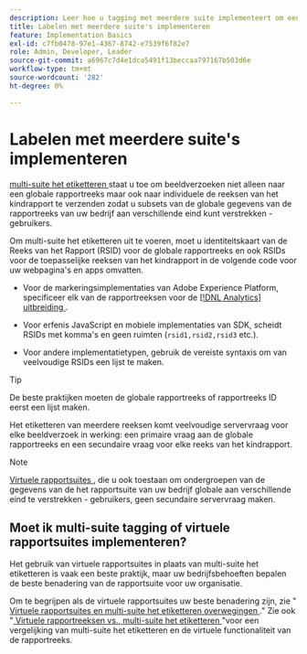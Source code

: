 ```yaml
---
description: Leer hoe u tagging met meerdere suite implementeert om een verzoek om een image naar meerdere rapportsuite te verzenden.
title: Labelen met meerdere suite's implementeren
feature: Implementation Basics
exl-id: c7fb0478-97e1-4367-8742-e7539f6f82e7
role: Admin, Developer, Leader
source-git-commit: a6967c7d4e1dca5491f13beccaa797167b503d6e
workflow-type: tm+mt
source-wordcount: '282'
ht-degree: 0%

---
```


# Labelen met meerdere suite&#39;s implementeren

[ multi-suite het etiketteren ](/help/admin/tools/manage-rs/rollup-report-suite.md) staat u toe om beeldverzoeken niet alleen naar een globale rapportreeks maar ook naar individuele de reeksen van het kindrapport te verzenden zodat u subsets van de globale gegevens van de rapportreeks van uw bedrijf aan verschillende eind kunt verstrekken - gebruikers.

Om multi-suite het etiketteren uit te voeren, moet u identiteitskaart van de Reeks van het Rapport (RSID) voor de globale rapportreeks en ook RSIDs voor de toepasselijke reeksen van het kindrapport in de volgende code voor uw webpagina&#39;s en apps omvatten.

* Voor de markeringsimplementaties van Adobe Experience Platform, specificeer elk van de rapportreeksen voor de [[!DNL Analytics]  uitbreiding ](https://experienceleague.adobe.com/docs/experience-platform/tags/extensions/adobe/analytics/overview.html?lang=nl-NL).

* Voor erfenis JavaScript en mobiele implementaties van SDK, scheidt RSIDs met komma&#39;s en geen ruimten (`rsid1,rsid2,rsid3` etc.).

* Voor andere implementatietypen, gebruik de vereiste syntaxis om van veelvoudige RSIDs een lijst te maken.

>[!TIP]
>
> De beste praktijken moeten de globale rapportreeks of rapportreeks ID eerst een lijst maken.

Het etiketteren van meerdere reeksen komt veelvoudige servervraag voor elke beeldverzoek in werking: een primaire vraag aan de globale rapportreeks en een secundaire vraag voor elke reeks van het kindrapport.

>[!NOTE]
>
> [ Virtuele rapportsuites ](/help/components/vrs/vrs-about.md), die u ook toestaan om ondergroepen van de gegevens van de het rapportsuite van uw bedrijf globale aan verschillende eind te verstrekken - gebruikers, geen secundaire servervraag maken.

## Moet ik multi-suite tagging of virtuele rapportsuites implementeren?

Het gebruik van virtuele rapportsuites in plaats van multi-suite het etiketteren is vaak een beste praktijk, maar uw bedrijfsbehoeften bepalen de beste benadering van de rapportsuite voor uw organisatie.

Om te begrijpen als de virtuele rapportsuites uw beste benadering zijn, zie &quot;[ Virtuele rapportsuites en multi-suite het etiketteren overwegingen ](/help/components/vrs/vrs-considerations.md).&quot; Zie ook &quot;[ Virtuele rapportreeksen vs., multi-suite het etiketteren ](/help/components/vrs/vrs-about.md#section_317E4D21CCD74BC38166D2F57D214F78)&quot;voor een vergelijking van multi-suite het etiketteren en de virtuele functionaliteit van de rapportreeks.
